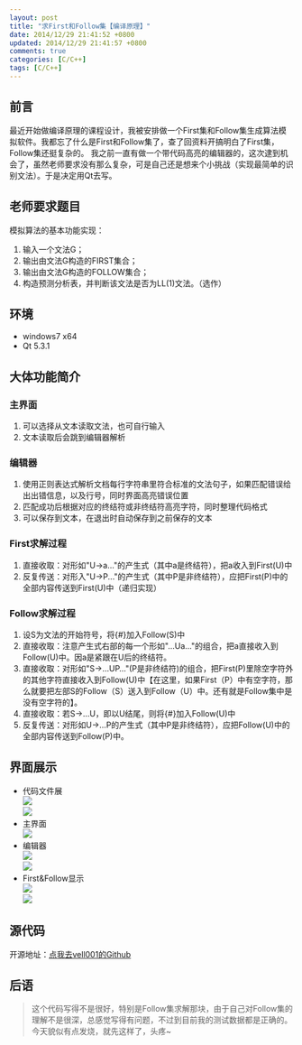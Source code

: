 ```yaml
---
layout: post
title: "求First和Follow集【编译原理】"
date: 2014/12/29 21:41:52 +0800 
updated: 2014/12/29 21:41:57 +0800 
comments: true
categories: [C/C++]
tags: [C/C++]
---
```

## 前言
最近开始做编译原理的课程设计，我被安排做一个First集和Follow集生成算法模拟软件。我都忘了什么是First和Follow集了，查了回资料开搞明白了First集，Follow集还挺复杂的。
我之前一直有做一个带代码高亮的编辑器的，这次逮到机会了，虽然老师要求没有那么复杂，可是自己还是想来个小挑战（实现最简单的识别文法）。于是决定用Qt去写。

## 老师要求题目
模拟算法的基本功能实现：

1. 输入一个文法G； 
2. 输出由文法G构造的FIRST集合； 
3. 输出由文法G构造的FOLLOW集合； 
4. 构造预测分析表，并判断该文法是否为LL(1)文法。（选作）

## 环境
* windows7 x64 
* Qt 5.3.1

## 大体功能简介
### 主界面
1. 可以选择从文本读取文法，也可自行输入
2. 文本读取后会跳到编辑器解析

### 编辑器
1. 使用正则表达式解析文档每行字符串里符合标准的文法句子，如果匹配错误给出出错信息，以及行号，同时界面高亮错误位置
2. 匹配成功后根据对应的终结符或非终结符高亮字符，同时整理代码格式
3. 可以保存到文本，在退出时自动保存到之前保存的文本

### First求解过程
1. 直接收取：对形如"U->a..."的产生式（其中a是终结符），把a收入到First(U)中
2. 反复传送：对形入"U->P..."的产生式（其中P是非终结符），应把First(P)中的全部内容传送到First(U)中（递归实现）

### Follow求解过程
1. 设S为文法的开始符号，将{#}加入Follow(S)中
2. 直接收取：注意产生式右部的每一个形如"...Ua..."的组合，把a直接收入到Follow(U)中。因a是紧跟在U后的终结符。
3. 直接收取：对形如"S->…UP…"(P是非终结符)的组合，把First(P)里除空字符外的其他字符直接收入到Follow(U)中【在这里，如果First（P）中有空字符，那么就要把左部S的Follow（S）送入到Follow（U）中。还有就是Follow集中是没有空字符的】。
4. 直接收取：若S->…U，即以U结尾，则将{#}加入Follow(U)中
5. 反复传送：对形如U->…P的产生式（其中P是非终结符），应把Follow(U)中的全部内容传送到Follow(P)中。

## 界面展示
* 代码文件展  
![](/images/first_follow/20141229212345.png)  
![](/images/first_follow/20141229214009.png)
* 主界面  
![](/images/first_follow/20141229212205.png)
* 编辑器  
![](/images/first_follow/20141229212243.png)  
![](/images/first_follow/20141229215442.png)
* First&Follow显示  
![](/images/first_follow/20141229221556.png)  
![](/images/first_follow/20141229221623.png)

## 源代码
开源地址：[点我去vell001的Github](https://github.com/vell001/FirstFollow)

## 后语
> 这个代码写得不是很好，特别是Follow集求解那块，由于自己对Follow集的理解不是很深，总感觉写得有问题，不过到目前我的测试数据都是正确的。今天貌似有点发烧，就先这样了，头疼~